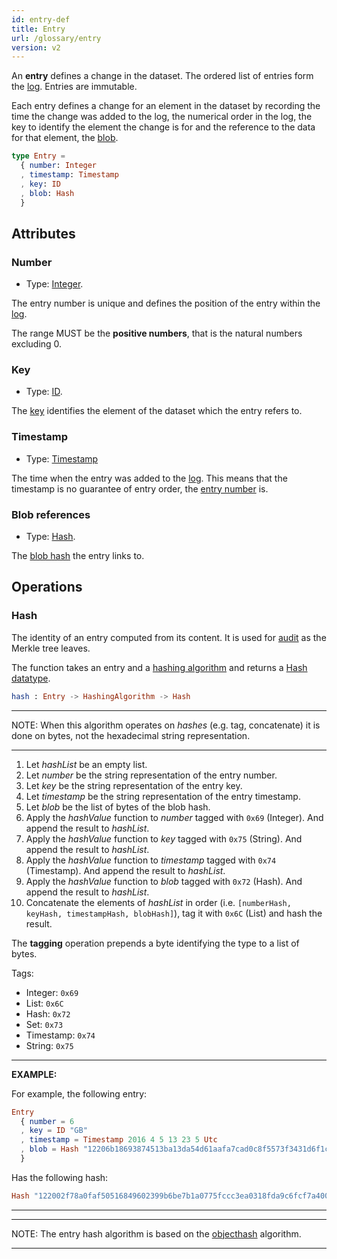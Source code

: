 ```yaml
---
id: entry-def
title: Entry
url: /glossary/entry
version: v2
---
```


An **entry** defines a change in the dataset. The ordered list of entries form
the [log](/glossary/log). Entries are immutable.

Each entry defines a change for an element in the dataset by recording the
time the change was added to the log, the numerical order in the log, the
key to identify the element the change is for and the reference to the data
for that element, the [blob](/glossary/blob).

```elm
type Entry =
  { number: Integer
  , timestamp: Timestamp
  , key: ID
  , blob: Hash
  }
```

## Attributes

### Number

* Type: [Integer](/datatypes/integer).

The entry number is unique and defines the position of the entry within the
[log](/glossary/log).

The range MUST be the **positive numbers**, that is the natural numbers
excluding 0.

### Key

* Type: [ID](/key-def#id-type).

The [key](/glossary/key) identifies the element of the dataset which the
entry refers to.

### Timestamp

* Type: [Timestamp](/datatypes/timestamp)

The time when the entry was added to the [log](/glossary/log). This means
that the timestamp is no guarantee of entry order, the [entry
number](#entry-number) is.


### Blob references

* Type: [Hash](/datatypes/hash).

The [blob hash](/glossary/blob#hash) the entry links to.


## Operations

### Hash

The identity of an entry computed from its content. It is used for
[audit](/data-model/audit) as the Merkle tree leaves.

The function takes an entry and a [hashing
algorithm](/glossary/hashing-algorithm) and returns a [Hash
datatype](/datatypes/hash).

```elm
hash : Entry -> HashingAlgorithm -> Hash
```

***
NOTE: When this algorithm operates on _hashes_ (e.g. tag, concatenate) it is
done on bytes, not the hexadecimal string representation.
***

1. Let _hashList_ be an empty list.
2. Let _number_ be the string representation of the entry number.
3. Let _key_ be the string representation of the entry key.
4. Let _timestamp_ be the string representation of the entry timestamp.
5. Let _blob_ be the list of bytes of the blob hash.
6. Apply the _hashValue_ function to _number_ tagged with `0x69` (Integer). And
   append the result to _hashList_.
7. Apply the _hashValue_ function to _key_ tagged with `0x75` (String). And
   append the result to _hashList_.
8. Apply the _hashValue_ function to _timestamp_ tagged with `0x74` (Timestamp). And
   append the result to _hashList_.
9. Apply the _hashValue_ function to _blob_ tagged with `0x72` (Hash). And
   append the result to _hashList_.
10. Concatenate the elements of _hashList_ in order (i.e. `[numberHash,
    keyHash, timestampHash, blobHash]`), tag it with `0x6C` (List) and hash the
    result.

The **tagging** operation prepends a byte identifying the type to a list of
bytes.

Tags:

* Integer: `0x69`
* List: `0x6C`
* Hash: `0x72`
* Set: `0x73`
* Timestamp: `0x74`
* String: `0x75`

***
**EXAMPLE:**

For example, the following entry:

```elm
Entry
  { number = 6
  , key = ID "GB"
  , timestamp = Timestamp 2016 4 5 13 23 5 Utc
  , blob = Hash "12206b18693874513ba13da54d61aafa7cad0c8f5573f3431d6f1c04b07ddb27d6bb"
  }
```

Has the following hash:

```elm
Hash "122002f78a0faf50516849602399b6be7b1a0775fccc3ea0318fda9c6fcf7a4000cb"
```
***

***
NOTE: The entry hash algorithm is based on the
[objecthash](https://github.com/benlaurie/objecthash) algorithm.
***
